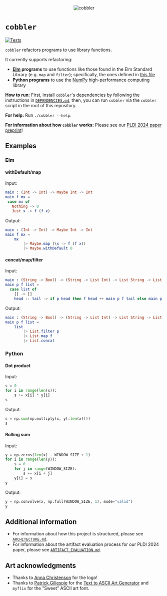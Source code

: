 <div align="center">
  <img src="https://jlubin.net/assets/cobbler-banner.png" alt="cobbler">
</div>

# `cobbler`

[![Tests](https://github.com/justinlubin/component-based-refactoring/actions/workflows/workflow.yml/badge.svg)](https://github.com/justinlubin/component-based-refactoring/actions/workflows/workflow.yml)

`cobbler` refactors programs to use library functions.

It currently supports refactoring:

- **[Elm](https://elm-lang.org/) programs** to use functions like those found in
  the Elm Standard Library (e.g. `map` and `filter`); specifically, the ones
  defined in [this file](backend/bin/Stdlib.elm)
- **Python programs** to use the [NumPy](https://numpy.org/) high-performance 
  computing library

**How to run:** First, install `cobbler`'s dependencies by following the
instructions in [`DEPENDENCIES.md`](DEPENDENCIES.md); then, you can run
`cobbler` via the `cobbler` script in the root of this repository.

**For help:** Run `./cobbler --help`.

**For information about how `cobbler` works:** Please see our
[PLDI 2024 paper preprint](https://jlubin.net/assets/pldi24-preprint.pdf)!

## Examples

### Elm

#### withDefault/map

Input:

```elm
main : (Int -> Int) -> Maybe Int -> Int
main f mx =
 case mx of
   Nothing -> 0
   Just x -> f (f x)
```

Output:

```elm
main : (Int -> Int) -> Maybe Int -> Int
main f mx =
    mx
        |> Maybe.map (\x -> f (f x))
        |> Maybe.withDefault 0
```

#### concat/map/filter

Input:

```elm
main : (String -> Bool) -> (String -> List Int) -> List String -> List Int
main p f list =
  case list of
    [] -> []
    head :: tail -> if p head then f head ++ main p f tail else main p f tail
```

Output:

```elm
main : (String -> Bool) -> (String -> List Int) -> List String -> List Int
main p f list =
    list
        |> List.filter p
        |> List.map f
        |> List.concat
```

### Python

#### Dot product

Input:

```python
s = 0
for i in range(len(x)):
    s += x[i] * y[i]
s
```

Output:

```python
s = np.sum(np.multiply(x, y[:len(x)]))
s
```

#### Rolling sum

Input:

```python
y = np.zeros(len(x) - WINDOW_SIZE + 1)
for i in range(len(y)):
    s = 0
    for j in range(WINDOW_SIZE):
        s += x[i + j]
    y[i] = s
y
```

Output:

```python
y = np.convolve(x, np.full(WINDOW_SIZE, 1), mode="valid")
y
```

## Additional information

- For information about how this project is structured, please see
[`ARCHITECTURE.md`](ARCHITECTURE.md).
- For information about the artifact evaluation process for our PLDI 2024 paper,
please see [`ARTIFACT_EVALUATION.md`](ARTIFACT_EVALUATION.md).

## Art acknowledgments

- Thanks to [Anna
    Christenson](https://www.linkedin.com/in/anna-christenson-a51a08213/) for the logo!
- Thanks to
  [Patrick Gillespie](http://patorjk.com/)
  for the
  [Text to ASCII Art Generator](http://patorjk.com/software/taag)
  and `myflix` for the "Sweet" ASCII art font.

